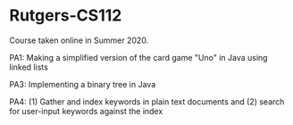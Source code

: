 # Rutgers-CS112
Course taken online in Summer 2020.

PA1:  Making a simplified version of the card game "Uno" in Java using linked lists

PA3:  Implementing a binary tree in Java

PA4:  (1) Gather and index keywords in plain text documents and (2) search for user-input keywords against the index

